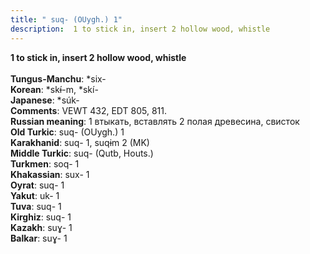 ```yaml
---
title: " suq- (OUygh.) 1"
description:  1 to stick in, insert 2 hollow wood, whistle
---
```

<strong> 1 to stick in, insert 2 hollow wood, whistle</strong><br><br>
<strong>Tungus-Manchu</strong>:  *six-<br>
<strong>Korean</strong>:  *skɨ́-m, *skí-<br>
<strong>Japanese</strong>:  *súk-<br>
<strong>Comments</strong>:  VEWT 432, EDT 805, 811.<br>
<strong>Russian meaning</strong>:  1 втыкать, вставлять 2 полая древесина, свисток<br>
<strong>Old Turkic</strong>:  suq- (OUygh.) 1<br>
<strong>Karakhanid</strong>:  suq- 1, suqɨm 2 (MK)<br>
<strong>Middle Turkic</strong>:  suq- (Qutb, Houts.)<br>
<strong>Turkmen</strong>:  soq- 1<br>
<strong>Khakassian</strong>:  sux- 1<br>
<strong>Oyrat</strong>:  suq- 1<br>
<strong>Yakut</strong>:  uk- 1<br>
<strong>Tuva</strong>:  suq- 1<br>
<strong>Kirghiz</strong>:  suq- 1<br>
<strong>Kazakh</strong>:  suɣ- 1<br>
<strong>Balkar</strong>:  suɣ- 1<br>



